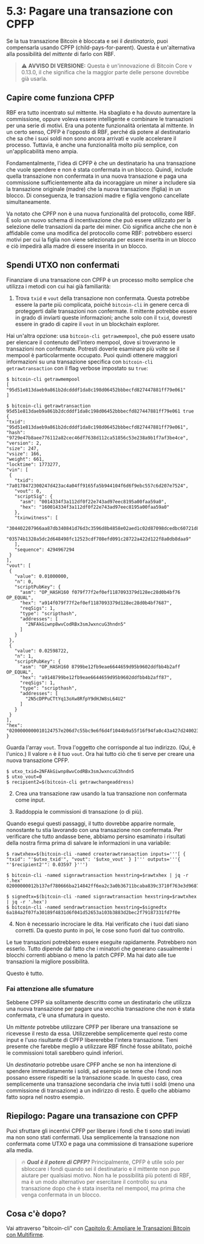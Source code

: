 # 5.3: Pagare una transazione con CPFP

Se la tua transazione Bitcoin è bloccata e sei il _destinatario_, puoi compensarla usando CPFP (child-pays-for-parent). Questa è un'alternativa alla possibilità del _mittente_ di farlo con RBF.

> :warning: **AVVISO DI VERSIONE:** Questa è un'innovazione di Bitcoin Core v 0.13.0, il che significa che la maggior parte delle persone dovrebbe già usarla.

## Capire come funziona CPFP

RBF era tutto incentrato sul mittente. Ha sbagliato e ha dovuto aumentare la commissione, oppure voleva essere intelligente e combinare le transazioni per una serie di motivi. Era una potente funzionalità orientata al mittente. In un certo senso, CPFP è l'opposto di RBF, perché dà potere al destinatario che sa che i suoi soldi non sono ancora arrivati ​​e vuole accelerare il processo. Tuttavia, è anche una funzionalità molto più semplice, con un'applicabilità meno ampia.

Fondamentalmente, l'idea di CPFP è che un destinatario ha una transazione che vuole spendere e non è stata confermata in un blocco. Quindi, include quella transazione non confermata in una nuova transazione e paga una commissione sufficientemente alta da incoraggiare un miner a includere sia la transazione originale (madre) che la nuova transazione (figlia) in un blocco. Di conseguenza, le transazioni madre e figlia vengono cancellate simultaneamente.

Va notato che CPFP non è una nuova funzionalità del protocollo, come RBF. È solo un nuovo schema di incentivazione che può essere utilizzato per la selezione delle transazioni da parte dei miner. Ciò significa anche che non è affidabile come una modifica del protocollo come RBF: potrebbero esserci motivi per cui la figlia non viene selezionata per essere inserita in un blocco e ciò impedirà alla madre di essere inserita in un blocco.

## Spendi UTXO non confermati

Finanziare di una transazione con CPFP è un processo molto semplice che utilizza i metodi con cui hai già familiarità:

   1. Trova `txid` e `vout` della transazione non confermata. Questa potrebbe essere la parte più complicata, poiché `bitcoin-cli` in genere cerca di proteggerti dalle transazioni non confermate. Il mittente potrebbe essere in grado di inviarti queste informazioni; anche solo con il `txid`, dovresti essere in grado di capire il `vout` in un blockchain explorer.

Hai un'altra opzione: usa `bitcoin-cli getrawmempool`, che può essere usato per elencare il contenuto dell'intero mempool, dove si troveranno le transazioni non confermate. Potresti doverle esaminare più volte se il mempool è particolarmente occupato. Puoi quindi ottenere maggiori informazioni su una transazione specifica con `bitcoin-cli getrawtransaction` con il flag verbose impostato su `true`:
   
   ```
$ bitcoin-cli getrawmempool
[
  "95d51e813daeb9a861b2dcdddf1da8c198d06452bbbecfd827447881ff79e061"
]

$ bitcoin-cli getrawtransaction 95d51e813daeb9a861b2dcdddf1da8c198d06452bbbecfd827447881ff79e061 true
{
  "txid": "95d51e813daeb9a861b2dcdddf1da8c198d06452bbbecfd827447881ff79e061",
  "hash": "9729e47b8aee776112a82cec46df7638d112ca51856c53e238a9b1f7af3be4ce",
  "version": 2,
  "size": 247,
  "vsize": 166,
  "weight": 661,
  "locktime": 1773277,
  "vin": [
    {
      "txid": "7a0178472300247d423ac4a04ff9165fa5b944104f6d6f9ebc557c6d207e7524",
      "vout": 0,
      "scriptSig": {
        "asm": "0014334f3a112df0f22e743ad97eec8195a00faa59a0",
        "hex": "160014334f3a112df0f22e743ad97eec8195a00faa59a0"
      },
      "txinwitness": [
        "304402207966aa87db340841d76d3c3596d8b4858e02aed1c02d87098dcedbc60721d8940220218aac9d728c9a485820b074804a8c5936fa3145ce68e24dcf477024b19e88ae01",
        "03574b1328a5dc2d648498fc12523cdf708efd091c28722a422d122f8a0db8daa9"
      ],
      "sequence": 4294967294
    }
  ],
  "vout": [
    {
      "value": 0.01000000,
      "n": 0,
      "scriptPubKey": {
        "asm": "OP_HASH160 f079f77f2ef0ef1187093379d128ec28d0b4bf76 OP_EQUAL",
        "hex": "a914f079f77f2ef0ef1187093379d128ec28d0b4bf7687",
        "reqSigs": 1,
        "type": "scripthash",
        "addresses": [
          "2NFAkGiwnp8wvCodRBx3smJwxncuG3hndn5"
        ]
      }
    },
    {
      "value": 0.02598722,
      "n": 1,
      "scriptPubKey": {
        "asm": "OP_HASH160 8799be12fb9eae6644659d95b9602ddfbb4b2aff OP_EQUAL",
        "hex": "a9148799be12fb9eae6644659d95b9602ddfbb4b2aff87",
        "reqSigs": 1,
        "type": "scripthash",
        "addresses": [
          "2N5cDPPuCTtYq13oXw8RfpY9dHJW8sL64U2"
        ]
      }
    }
  ],
  "hex": "0200000000010124757e206d7c55bc9e6f6d4f1044b9a55f16f94fa0c43a427d2400234778017a0000000017160014334f3a112df0f22e743ad97eec8195a00faa59a0feffffff0240420f000000000017a914f079f77f2ef0ef1187093379d128ec28d0b4bf768742a727000000000017a9148799be12fb9eae6644659d95b9602ddfbb4b2aff870247304402207966aa87db340841d76d3c3596d8b4858e02aed1c02d87098dcedbc60721d8940220218aac9d728c9a485820b074804a8c5936fa3145ce68e24dcf477024b19e88ae012103574b1328a5dc2d648498fc12523cdf708efd091c28722a422d122f8a0db8daa9dd0e1b00"
}
```
Guarda l'array `vout`. Trova l'oggetto che corrisponde al tuo indirizzo. (Qui, è l'unico.) Il valore `n` è il tuo `vout`. Ora hai tutto ciò che ti serve per creare una nuova transazione CPFP.

```
$ utxo_txid=2NFAkGiwnp8wvCodRBx3smJwxncuG3hndn5
$ utxo_vout=0
$ recipient2=$(bitcoin-cli getrawchangeaddress)
```
   2. Crea una transazione raw usando la tua transazione non confermata come input.

   3. Raddoppia le commissioni di transazione (o di più).

Quando esegui questi passaggi, il tutto dovrebbe apparire normale, nonostante tu stia lavorando con una transazione non confermata. Per verificare che tutto andasse bene, abbiamo persino esaminato i risultati della nostra firma prima di salvare le informazioni in una variabile:

```
$ rawtxhex=$(bitcoin-cli -named createrawtransaction inputs='''[ { "txid": "'$utxo_txid'", "vout": '$utxo_vout' } ]''' outputs='''{ "'$recipient2'": 0.03597 }''')

$ bitcoin-cli -named signrawtransaction hexstring=$rawtxhex | jq -r '.hex'
02000000012b137ef780666ba214842ff6ea2c3a0b36711bcaba839c3710f763e3d9687fed000000006a473044022003ca1f6797d781ef121ba7c2d1d41d763a815e9dad52aa8bc5ea61e4d521f68e022036b992e8e6bf2c44748219ca6e0056a88e8250f6fd0794dc69f79a2e8993671601210317b163ab8c8862e09c71767112b828abd3852e315441893fa0f535de4fa39b8dffffffff01905abd07000000001976a91450b1d90a130c4f3f1e5fbfa7320fd36b7265db0488ac00000000

$ signedtx=$(bitcoin-cli -named signrawtransaction hexstring=$rawtxhex | jq -r '.hex')
$ bitcoin-cli -named sendrawtransaction hexstring=$signedtx
6a184a2f07fa30189f4831d6f041d52653a103b3883d2bec2f79187331fd7f0e
```

   4. Non è necessario incrociare le dita. Hai verificato che i tuoi dati siano corretti. Da questo punto in poi, le cose sono fuori dal tuo controllo.

Le tue transazioni potrebbero essere eseguite rapidamente. Potrebbero non esserlo. Tutto dipende dal fatto che i minatori che generano casualmente i blocchi correnti abbiano o meno la patch CPFP. Ma hai dato alle tue transazioni la migliore possibilità.

Questo è tutto.

### Fai attenzione alle sfumature

Sebbene CPFP sia solitamente descritto come un destinatario che utilizza una nuova transazione per pagare una vecchia transazione che non è stata confermata, c'è una sfumatura in questo.

Un _mittente_ potrebbe utilizzare CPFP per liberare una transazione se ricevesse il resto da essa. Utilizzerebbe semplicemente quel resto come input e l'uso risultante di CPFP libererebbe l'intera transazione. Tieni presente che farebbe meglio a utilizzare RBF finché fosse abilitato, poiché le commissioni totali sarebbero quindi inferiori.

Un _destinatario_ potrebbe usare CPFP anche se non ha intenzione di spendere immediatamente i soldi, ad esempio se teme che i fondi non possano essere rispediti se la transazione scade. In questo caso, crea semplicemente una transazione secondaria che invia tutti i soldi (meno una commissione di transazione) a un indirizzo di resto. È quello che abbiamo fatto sopra nel nostro esempio.

## Riepilogo: Pagare una transazione con CPFP

Puoi sfruttare gli incentivi CPFP per liberare i fondi che ti sono stati inviati ma non sono stati confermati. Usa semplicemente la transazione non confermata come UTXO e paga una commissione di transazione superiore alla media.

> :fire: ***Qual è il potere di CPFP?*** Principalmente, CPFP è utile solo per sbloccare i fondi quando sei il destinatario e il mittente non puo aiutare per qualsiasi motivo. Non ha le possibilità più potenti di RBF, ma è un modo alternativo per esercitare il controllo su una transazione dopo che è stata inserita nel mempool, ma prima che venga confermata in un blocco.

## Cosa c'è dopo?

Vai attraverso "bitcoin-cli" con [Capitolo 6: Ampliare le Transazioni Bitcoin con Multifirme](06_0_Ampliare_le_Transazioni_Bitcoin_con_Multifirme.md).
